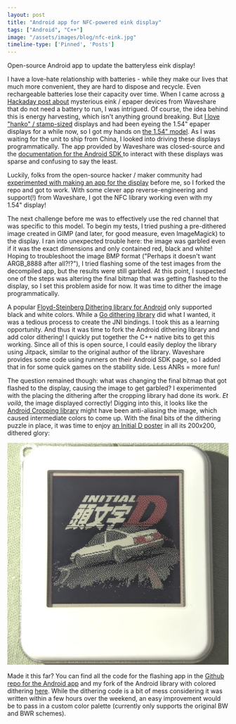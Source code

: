 ```yaml
---
layout: post
title: "Android app for NFC-powered eink display"
tags: ["Android", "C++"]
image: "/assets/images/blog/nfc-eink.jpg"
timeline-type: ['Pinned', 'Posts']
---
```


Open-source Android app to update the batteryless eink display!
<!--more-->

I have a love-hate relationship with batteries - while they make our lives that much more convenient, they are hard to dispose and recycle. Even rechargeable batteries lose their capacity over time. When I came across [a Hackaday post about](https://hackaday.com/2023/12/18/hacking-an-nfc-e-paper-display-from-waveshare-with-mystery-mcu/) mysterious eink / epaper devices from Waveshare that do not need a battery to run, I was intrigued. Of course, the idea behind this is energy harvesting, which isn't anything ground breaking. But [I love "hanko" / stamp-sized](/projects/creative-doodles-p5js/) displays and had been eyeing the 1.54" epaper displays for a while now, so I got my hands on [the 1.54" model](https://www.waveshare.com/1.54inch-nfc-powered-e-paper-bw.htm). As I was waiting for the unit to ship from China, I looked into driving these displays programmatically. The app provided by Waveshare was closed-source and the [documentation for the Android SDK ](https://www.waveshare.com/wiki/Android_SDK_for_NFC-Powered_e-Paper) to interact with these displays was sparse and confusing to say the least.

Luckily, folks from the open-source hacker / maker community had [experimented with making an app for the display](https://github.com/joshuatz/nfc-epaper-writer) before me, so I forked the repo and got to work. With some clever app reverse-engineering and support(!) from Waveshare, I got the NFC library working even with my 1.54" display!

The next challenge before me was to effectively use the red channel that was specific to this model. To begin my tests, I tried pushing a pre-dithered image created in GIMP (and later, for good measure, even ImageMagick) to the display. I ran into unexpected trouble here: the image was garbled even if it was the exact dimensions and only contained red, black and white! Hoping to troubleshoot the image BMP format ("Perhaps it doesn't want ARGB_8888 after all?!?"), I tried flashing some of the test images from the decompiled app, but the results were still garbled. At this point, I suspected one of the steps was altering the final bitmap that was getting flashed to the display, so I set this problem aside for now. It was time to dither the image programmatically.

A popular [Floyd-Steinberg Dithering library for Android](https://github.com/jeffreyliu8/Native-Floyd-Steinberg-Dithering) only supported black and white colors. While a [Go dithering library](https://github.com/makew0rld/dither) did what I wanted, it was a tedious process to create the JNI bindings. I took this as a learning opportunity. And thus it was time to fork the Android dithering library and add color dithering! I quickly put together the C++ native bits to get this working. Since all of this is open source, I could easily deploy the library using Jitpack, similar to the original author of the library. Waveshare provides some code using runners on their Android SDK page, so I added that in for some quick games on the stability side. Less ANRs = more fun!

The question remained though: what was changing the final bitmap that got flashed to the display, causing the image to get garbled? I experimented with the placing the dithering after the cropping library had done its work. _Et voilà_, the image displayed correctly! Digging into this, it looks like the [Android Cropping library](https://github.com/CanHub/Android-Image-Cropper) might have been anti-aliasing the image, which caused intermediate colors to come up. With the final bits of the dithering puzzle in place, it was time to enjoy [an Initial D poster](https://www.redbubble.com/i/poster/Initial-D-AE86-JDM-Mountain-Downhill-Night-Ride-Drift-Racing-Takumi-Fujiwara-by-cowtownCOWBOY/89779285.LVTDI) in all its 200x200, dithered glory:

![WaveShare 1.54" Passive NFC-Powered EInk Display, showing an image of car from Initial D anime](/assets/images/blog/nfc-eink.jpg)

Made it this far? You can find all the code for the flashing app in the [Github repo for the Android app](https://github.com/DevPika/nfc-epaper-writer-update) and my fork of the Android library with colored dithering [here](https://github.com/DevPika/Native-Floyd-Steinberg-Dithering). While the dithering code is a bit of mess considering it was written within a few hours over the weekend, an easy improvement would be to pass in a custom color palette (currently only supports the original BW and BWR schemes).